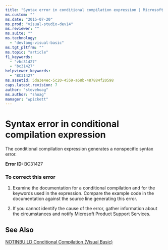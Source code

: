 ```yaml
---
title: "Syntax error in conditional compilation expression | Microsoft Docs"
ms.custom: ""
ms.date: "2015-07-20"
ms.prod: "visual-studio-dev14"
ms.reviewer: ""
ms.suite: ""
ms.technology: 
  - "devlang-visual-basic"
ms.tgt_pltfrm: ""
ms.topic: "article"
f1_keywords: 
  - "vbc31427"
  - "bc31427"
helpviewer_keywords: 
  - "BC31427"
ms.assetid: 5da3e4ec-5c20-4559-a68b-487884f20598
caps.latest.revision: 7
author: "stevehoag"
ms.author: "shoag"
manager: "wpickett"
---
```

# Syntax error in conditional compilation expression
The conditional compilation expression generates a nonspecific syntax error.  
  
 **Error ID:** BC31427  
  
### To correct this error  
  
1.  Examine the documentation for a conditional compilation and for the keywords used in the expression. Compare the example code in the documentation against the source line generating this error.  
  
2.  If you cannot identify the cause of the error, gather information about the circumstances and notify Microsoft Product Support Services.  
  
## See Also  
 [NOTINBUILD Conditional Compilation (Visual Basic)](http://msdn.microsoft.com/en-us/ad1e35e0-935e-4a35-a2ae-738bcf2a9240)